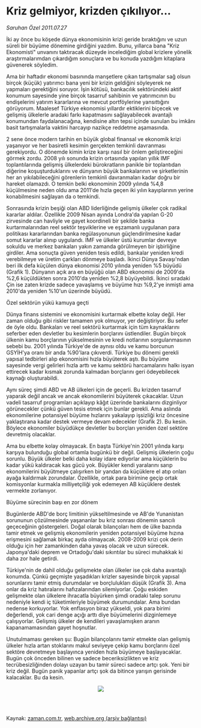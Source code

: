 # Kriz gelmiyor, krizden çıkılıyor...

*Saruhan Özel 2011.07.27*

<td class="columnist-detail">
<p>İki ay önce bu köşede dünya ekonomisinin krizi geride bıraktığını ve uzun süreli bir büyüme dönemine girdiğini yazdım. Bunu, yıllarca bana "Kriz Ekonomisti" unvanını taktıracak düzeyde incelediğim global krizlere yönelik araştırmalarımdan çıkardığım sonuçlara ve bu konuda yazdığım kitaplara güvenerek söyledim.</p>
<p>
<div id="haberMetinDiv">
<p>Ama bir haftadır ekonomi basınında manşetlere çıkan tartışmalar sağ olsun birçok (küçük) yatırımcı bana yeni bir krizin geldiğini söyleyerek ne yapmaları gerektiğini soruyor. İşin kötüsü, bankacılık sektöründeki aktif konumum sayesinde yine birçok tasarruf sahibinin ve yatırımcının bu endişelerini yatırım kararlarına ve mevcut portföylerine yansıttığını görüyorum. Maalesef Türkiye ekonomisi yıllardır ektiklerini biçecek ve gelişmiş ülkelerle aradaki farkı kapatmasını sağlayabilecek avantajlı konumundan faydalanacağına, kendisine altın tepsi içinde sunulan bu imkânı basit tartışmalarla vaktini harcayıp nazikçe reddetme aşamasında.
<p>	2 sene önce modern tarihin en büyük global finansal ve ekonomik krizi yaşanıyor ve her basiretli kesimin gerçekten temkinli davranması gerekiyordu. O dönemde kimin krize karşı nasıl bir önlem geliştireceğini görmek zordu. 2008 yılı sonunda krizin ortasında yapılan yıllık IMF toplantılarında gelişmiş ülkelerdeki bürokratların panikle bir toplantıdan diğerine koşuşturduklarını ve dünyanın büyük bankalarının ve şirketlerinin her an yıkılabileceğini görenlerin temkinli davranmaları kadar doğru bir hareket olamazdı. O temkin belki ekonominin 2009 yılında %4,8 küçülmesine neden oldu ama 2011'de hızla geçen iki yılın kayıplarının yerine konabilmesini sağlayan da o temkindi.
<p>    Sonrasında krizin beşiği olan ABD liderliğinde gelişmiş ülkeler çok radikal kararlar aldılar. Özellikle 2009 Nisan ayında Londra'da yapılan G-20 zirvesinde can havliyle ve gayet koordineli bir şekilde banka kurtarmalarından reel sektör teşviklerine ve eşzamanlı uygulanan para politikası kararlarından banka regülasyonunun güçlendirilmesine kadar somut kararlar alınıp uygulandı. IMF ve ülkeler üstü kurumlar devreye sokuldu ve merkez bankaları yakın zamanda görülmeyen bir işbirliğine girdiler. Ama sonuçta güven yeniden tesis edildi, bankalar yeniden kredi verebilmeye ve üretim çarkları dönmeye başladı. İkinci Dünya Savaşı'ndan beri ilk defa küçülen dünya ekonomisi 2010 yılında yeniden %5 büyüdü (Grafik 1). Dünyanın açık ara en büyüğü olan ABD ekonomisi de 2009'da %2,6 küçüldükten sonra 2010'da yeniden %2,8 büyüyebildi. İkinci sıradaki Çin ise zaten krizde sadece yavaşlamış ve büyüme hızı %9,2'ye inmişti ama 2010'da yeniden %10'un üzerinde büyüdü.<p>
Özel sektörün yükü kamuya geçti<p>
Dünya finans sistemini ve ekonomisini kurtarmak elbette kolay değil. Her zaman olduğu gibi riskler tamamen yok olmuyor, yer değiştiriyor. Bu sefer de öyle oldu. Bankaları ve reel sektörü kurtarmak için tüm kaynaklarını seferber eden devletler bu kesimlerin borçlarını üstlendiler. Bugün birçok ülkenin kamu borçlarının yükselmesinin ve kredi notlarının sorgulanmasının sebebi bu. 2001 yılında Türkiye'de de aynısı oldu ve kamu borcunun GSYİH'ya oranı bir anda %90'lara çıkıverdi. Türkiye bu dönemi gerekli yapısal tedbirleri alıp ekonomisini hızla büyüterek aştı. Bu büyüme sayesinde vergi gelirleri hızla arttı ve kamu sektörü harcamalarını halkı isyan ettirecek kadar kısmak zorunda kalmadan borçlarını geri ödeyebilecek kaynağı oluşturabildi.
  <p>  Aynı süreç şimdi ABD ve AB ülkeleri için de geçerli. Bu krizden tasarruf yaparak değil ancak ve ancak ekonomilerini büyüterek çıkacaklar. Uzun vadeli tasarruf programları açıklayıp kâğıt üzerinde bankalarını dizginliyor görünecekler çünkü güven tesis etmek için bunlar gerekli. Ama aslında ekonomilerine potansiyel büyüme hızlarını yakalayıp işsizliği kriz öncesine yaklaştırana kadar destek vermeye devam edecekler (Grafik 2). Bu kesin. Böylece ekonomiler büyüdükçe devletler bu borçları yeniden özel sektöre devretmiş olacaklar.
<p>	Ama bu elbette kolay olmayacak. En başta Türkiye'nin 2001 yılında karşı karşıya bulunduğu global ortamla bugünkü bir değil. Gelişmiş ülkelerin çoğu sorunlu. Büyük ülkeler belki daha kolay idare ediyorlar ama küçüklerin bu kadar yükü kaldıracak kas gücü yok. Büyükler kendi yaralarını sarıp ekonomilerini büyütmeye çalışırken bir yandan da küçüklere el atıp onları ayağa kaldırmak zorundalar. Özellikle, ortak para birimine geçip ortak komisyonlar kurmakla milliyetçiliği yok edemeyen AB küçüklere destek vermekte zorlanıyor.   
<p>Büyüme sürecinin başı en zor dönem<p>
Bugünlerde ABD'de borç limitinin yükseltilmesinde ve AB'de Yunanistan sorununun çözülmesinde yaşananlar bu kriz sonrası dönemin sancılı geçeceğinin göstergeleri. Doğal olarak bilançoları hem de ülke bazında tamir etmek ve gelişmiş ekonomilerin yeniden potansiyel büyüme hızına erişmesini sağlamak birkaç ayda olmayacak. 2008-2009 krizi çok derin olduğu için her zamankinden daha yavaş olacak ve uzun sürecek. Japonya'daki deprem ve Ortadoğu'daki sıkıntılar bu süreci muhakkak ki daha zor hale getirdi.
  <p>  Türkiye'nin de dahil olduğu gelişmekte olan ülkeler ise çok daha avantajlı konumda. Çünkü geçmişte yaşadıkları krizler sayesinde birçok yapısal sorunlarını tamir etmiş durumdalar ve borçlulukları düşük (Grafik 3). Ama onlar da kriz hatıralarını hafızalarından silemiyorlar. Çoğu eskiden gelişmekte olan ülkelere ihracatla büyürken şimdi oradaki talep sorunu nedeniyle kendi iç tüketimleriyle büyümek durumundalar. Ama bundan nedense korkuyorlar. Yok enflasyon biraz yükseldi, yok para birimi değerlendi, yok cari denge açığı arttı diye büyümelerini dizginlemeye çalışıyorlar. Gelişmiş ülkeler de kendileri yavaşlamışken aranın kapanamamasından gayet hoşnutlar.
<p>	Unutulmaması gereken şu: Bugün bilançolarını tamir etmekte olan gelişmiş ülkeler hızla artan stoklarını makul seviyeye çekip kamu borçlarını özel sektöre devretmeye başlayınca yeniden hızla büyümeye başlayacaklar. Bugün çok önceden bilinen ve sadece beceriksizlikten ve kriz tecrübesizliğinden dolayı uzayan bu tamir süreci sadece artçı şok. Yeni bir kriz değil. Bugün panik yapanlar artçı şok da bitince yarışın gerisinde kalacaklar. Bu da kesin.   <p>
<p>
<p align="center">
<img border="0" src="http://web.archive.org/web/20120112115333im_/http://medya.zaman.com.tr/2011/07/27/saruhan.png"/></p></p></p></p></p></p></p></p></p></p></p></p></p></p></div>
</p>


<p><br>
		 </br></p></td>

Kaynak: [zaman.com.tr](http://zaman.com.tr/yazar.do?yazino=1162447), [web.archive.org (arşiv bağlantısı)](http://web.archive.org/web/20120112115333/http://www.zaman.com.tr:80/yazar.do?yazino=1162447)
